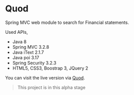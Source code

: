 Quod
==========================

Spring MVC web module to search for Financial statements.

Used APIs,

- Java 8
- Spring MVC 3.2.8
- Java iText 2.1.7
- Java poi 3.17
- Spring Security 3.2.3
- HTML5, CSS3, Boostrap 3, JQuery 2

You can visit the live version via [Quod](http://quod-dev-alpha.herokuapp.com//).


> This project is in this alpha stage

